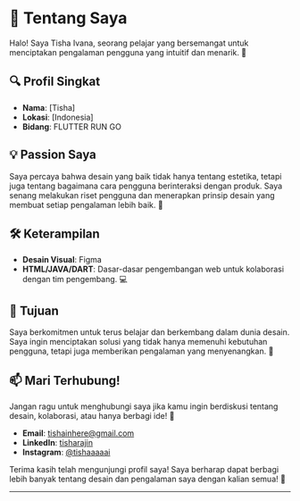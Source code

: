 # 👋 Tentang Saya

Halo! Saya Tisha Ivana, seorang pelajar yang bersemangat untuk menciptakan pengalaman pengguna yang intuitif dan menarik. 🎨

## 🔍 Profil Singkat

- **Nama**: [Tisha]
- **Lokasi**: [Indonesia]
- **Bidang**: FLUTTER RUN GO

## 💡 Passion Saya

Saya percaya bahwa desain yang baik tidak hanya tentang estetika, tetapi juga tentang bagaimana cara pengguna berinteraksi dengan produk. Saya senang melakukan riset pengguna dan menerapkan prinsip desain yang membuat setiap pengalaman lebih baik. 🌟

## 🛠 Keterampilan

- **Desain Visual**: Figma
- **HTML/JAVA/DART**: Dasar-dasar pengembangan web untuk kolaborasi dengan tim pengembang. 💻

## 🎯 Tujuan

Saya berkomitmen untuk terus belajar dan berkembang dalam dunia desain. Saya ingin menciptakan solusi yang tidak hanya memenuhi kebutuhan pengguna, tetapi juga memberikan pengalaman yang menyenangkan. 🚀

## 📫 Mari Terhubung!

Jangan ragu untuk menghubungi saya jika kamu ingin berdiskusi tentang desain, kolaborasi, atau hanya berbagi ide! 📧

- **Email**: tishainhere@gmail.com
- **LinkedIn**: [tisharajin](https://www.linkedin.com/in/yourprofile)
- **Instagram**: [@tishaaaaai](https://instagram.com/tishaaaaai)

Terima kasih telah mengunjungi profil saya! Saya berharap dapat berbagi lebih banyak tentang desain dan pengalaman saya dengan kalian semua! 🎉

--- 
